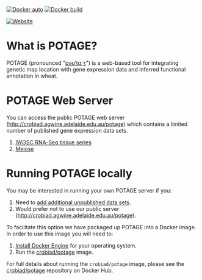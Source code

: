 [![Docker auto](https://img.shields.io/docker/automated/crobiad/potage.svg?logo=docker&style=for-the-badge)](https://hub.docker.com/r/crobiad/potage)
[![Docker build](https://img.shields.io/docker/build/crobiad/potage.svg?logo=docker&style=for-the-badge)](https://hub.docker.com/r/crobiad/potage)

[![Website](https://img.shields.io/website-up-down-green-red/http/crobiad.agwine.adelaide.edu.au/potage.svg?label=crobiad.agwine.adelaide.edu.au/potage/&style=for-the-badge)](http://crobiad.agwine.adelaide.edu.au/potage/)



# What is POTAGE?

POTAGE (pronounced "[pəʊˈtɑːʒ](http://img2.tfd.com/pron/mp3/en/UK/df/dfskskssdfd5drh7.mp3)") is a web-based tool for integrating genetic map location with gene expression data and inferred functional annotation in wheat.

# POTAGE Web Server

You can access the public POTAGE web server (http://crobiad.agwine.adelaide.edu.au/potage) which contains a limited number of published gene
expression data sets.

  1. [IWGSC RNA-Seq tissue series](https://urgi.versailles.inra.fr/files/RNASeqWheat/)
  2. [Meiose](https://www.ncbi.nlm.nih.gov/bioproject/PRJEB5029)

# Running POTAGE locally

You may be interested in running your own POTAGE server if you:

  1. Need to [add additional unpublished data sets](https://github.com/CroBiAd/potage_data/blob/master/CONTRIBUTING.md#adding-expression-data-sets).
  2. Would prefer not to use our public server (http://crobiad.agwine.adelaide.edu.au/potage).

To facilitate this option we have packaged up POTAGE into a Docker image. In order to use this image you will need to:

  1. [Install Docker Engine](https://docs.docker.com/engine/installation/) for your operating system.
  2. Run the [crobiad/potage](https://hub.docker.com/r/crobiad/potage/) image.

For full details about running the `crobiad/potage` image, please see the [crobiad/potage](https://hub.docker.com/r/crobiad/potage/) repository on Docker Hub.
